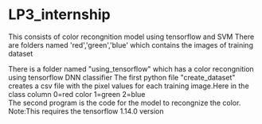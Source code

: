 # LP3_internship

This consists of color recongnition model using tensorflow and SVM 
There are folders named 'red','green','blue' which contains the images of training dataset

There is a folder named "using_tensorflow" which has a color recongnition using tensorflow DNN classifier
  The first python file "create_dataset" creates a csv file with the pixel values for each training image.Here in the class column 0=red color 1=green 2=blue   
  The second program is the code for the  model to recongnize the color.
  Note:This requires the tensorflow 1.14.0 version 
  
